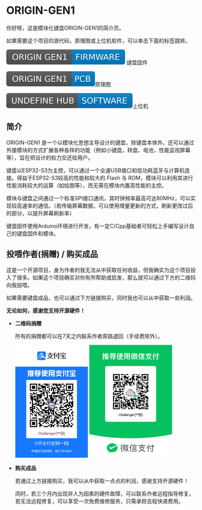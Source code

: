 # ORIGIN-GEN1

你好呀，这是模块化键盘ORIGIN-GEN1的简介页。

如果需要这个项目的源代码，原理图或上位机软件，可以单击下面的标签跳转。

[![ORIGIN GEN1 FIRMWARE](./README.assets/FirmwareLabel.svg)](https://github.com/Challenger-0/ORIGIN-GEN1-KeyboardFirmware) 键盘固件

[![ORIGIN GEN1 PCB](./README.assets/PCBLabel.svg)](https://github.com/Challenger-0/ORIGIN-GEN1-PCB)原理图

[![UNDEFINE HUB](./README.assets/SoftwareLabel.svg)](https://github.com/Challenger-0/ORIGIN-GEN1-KeyboardFirmware)上位机



## 简介

ORIGIN-GEN1 是一个以模块化思想主导设计的键盘，除键盘本体外，还可以通过外接模块的方式扩展各种各样的功能（例如小键盘，转盘、电池，性能监视屏幕等），旨在把设计的权力交还给用户。

键盘以ESP32-S3为主控，可以通过一个全速USB接口和低功耗蓝牙与计算机连接。得益于ESP32-S3较高的性能和较大的 Flash 与 ROM，模块可以利用其进行性能消耗较大的运算（如绘图等），而无需在模块内置高性能的主控。

模块与键盘之间通过一个标准SPI接口通讯，其时钟频率最高可达80MHz，可以实现较高速率的通信。（若传输屏幕数据，可以使用增量更新的方式，刷新更改过后的部分，以提升屏幕刷新率）

键盘固件使用Arduino环境进行开发，有一定C/Cpp基础者可轻松上手编写设计自己的键盘固件和模块。

## 投喂作者(捐赠) / 购买成品

这是一个开源项目，身为作者的我无法从中获取任何收益，但我确实为这个项目投入了很多。如果这个项目确实对你有所帮助或启发，那么就可以通过下方的二维码向我投喂。

如果需要键盘成品，也可以通过下方链接购买，同时我也可以从中获取一些利润。

**无论如何，感谢您支持开源硬件！**

- **二维码捐赠**

  所有的捐赠都可以在7天之内联系作者原路退回（手续费除外）。
   <div>
  <img src="./README.assets/1676903631547.jpg" height="300px" alt="alipay" >
  <img src="./README.assets/image-20230220223642646.png" height="300px" alt="wechatpay" >
  </div>

- **购买成品**

  若通过上方链接购买，我可以从中获取一点点的利润，感谢支持开源硬件！

  同时，若三个月内出现非人为因素的硬件故障，可以联系作者远程指导修复。若无法远程修复，可以享受一次免费维修服务，只需承担去程快递费用。
